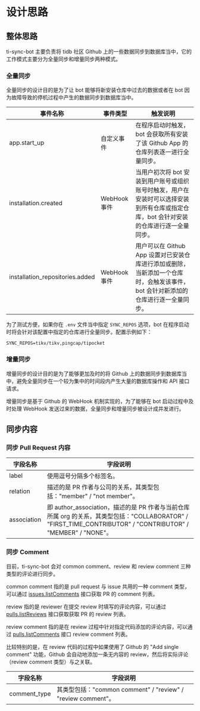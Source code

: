 # 设计思路

## 整体思路

ti-sync-bot 主要负责将 tidb 社区 Github 上的一些数据同步到数据库当中，它的工作模式主要分为全量同步和增量同步两种模式。

### 全量同步

全量同步的设计目的是为了让 bot 能够将新安装仓库中过去的数据或者在 bot 因为故障导致的停机过程中产生的数据同步到数据库当中。

| 事件名称                         | 事件类型     | 触发说明                                   |
| ------------------------------- | ----------- | ----------------------------------------- |
| app.start_up                    | 自定义事件    | 在程序启动时触发，bot 会获取所有安装了该 Github App 的仓库列表逐一进行全量同步。 |
| installation.created            | WebHook 事件 | 当用户初次将 bot 安装到用户账号或组织账号时触发，用户在安装时可以选择安装到所有仓库或指定仓库，bot 会针对安装的仓库进行逐一全量同步。 |
| installation_repositories.added | WebHook 事件 | 用户可以在 Github App 设置对已安装仓库进行添加或删除，当新添加一个仓库时，会触发该事件，bot 会针对新添加的仓库进行逐一全量同步。 |

为了测试方便，如果你在 `.env` 文件当中指定 `SYNC_REPOS` 选项，bot 在程序启动时将会针对该配置中指定的仓库进行全量同步。配置示例如下：

```
SYNC_REPOS=tikv/tikv,pingcap/tipocket
```

### 增量同步

增量同步的设计目的是为了能够更加及时的将 Github 上的数据同步到数据库当中，避免全量同步在一个较为集中的时间段内产生大量的数据库操作和 API 接口请求。

增量同步是基于 Github 的 WebHook 机制实现的，为了能够在 bot 启动过程中及时处理 WebHook 发送过来的数据，全量同步和增量同步被设计成并发进行。

## 同步内容

### 同步 Pull Request 内容

| 字段名称         | 字段说明     |
| --------------- | ----------- |
| label           | 使用逗号分隔多个标签名。 |
| relation        | 描述的是 PR 作者与公司的关系，其类型包括："member" / "not member"。 |
| association     | 即 author_association，描述的是 PR 作者与当前仓库所属 org 的关系，其类型包括："COLLABORATOR" / "FIRST_TIME_CONTRIBUTOR" / "CONTRIBUTOR" / "MEMBER" / "NONE"。 |

### 同步 Comment

目前，ti-sync-bot 会对 common comment、review 和 review comment 三种类型的评论进行同步。

common comment 指的是 pull request 与 issue 共用的一种 comment 类型，可以通过 [issues.listComments](https://docs.github.com/en/free-pro-team@latest/rest/reference/issues#list-issue-comments) 接口获取 PR 的 comment 列表。

review 指的是 reviewer 在提交 review 时填写的评论内容，可以通过 [pulls.listReviews](https://docs.github.com/en/free-pro-team@latest/rest/reference/pulls#list-reviews-for-a-pull-request) 接口获取获取 PR 的 review 列表。

review comment 指的是在 review 过程中针对指定代码添加的评论内容，可以通过 [pulls.listComments](https://docs.github.com/en/free-pro-team@latest/rest/reference/pulls#get-a-review-comment-for-a-pull-request) 接口 review comment 列表。

比较特别的是，在 review 代码的过程中如果使用了 Github 的 "Add single comment" 功能，Github 会自动地添加一条无内容的 review，然后将实际评论（review comment 类型）与之关联。

| 字段名称         | 字段说明     |
| --------------- | ----------- |
| comment_type    | 其类型包括："common comment" / "review" / "review comment"。 |